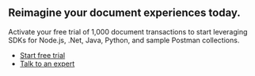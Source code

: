 <DCSummaryBlock slots="heading, text, buttons"  background="rgb(31, 42, 73)" btnVariant="cta" buttonPositionRight className="Reinvent py-2 reimagine" />

## Reimagine your document experiences today.

Activate your free trial of 1,000 document transactions to start leveraging SDKs for Node.js, .Net, Java, Python, and sample Postman collections.

- [Start free trial](https://acrobatservices.adobe.com/dc-integration-creation-app-cdn/main.html)
- [Talk to an expert](/pricing/contact/)
